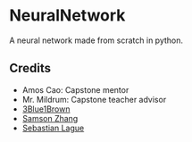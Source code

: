 # NeuralNetwork
A neural network made from scratch in python.

## Credits
- Amos Cao: Capstone mentor
- Mr. Mildrum: Capstone teacher advisor
- [3Blue1Brown](https://www.youtube.com/playlist?list=PLZHQObOWTQDNU6R1_67000Dx_ZCJB-3pi)
- [Samson Zhang](https://www.youtube.com/watch?v=w8yWXqWQYmU&ab_channel=SamsonZhang)
- [Sebastian Lague](https://www.youtube.com/watch?v=hfMk-kjRv4c&ab_channel=SebastianLague)
